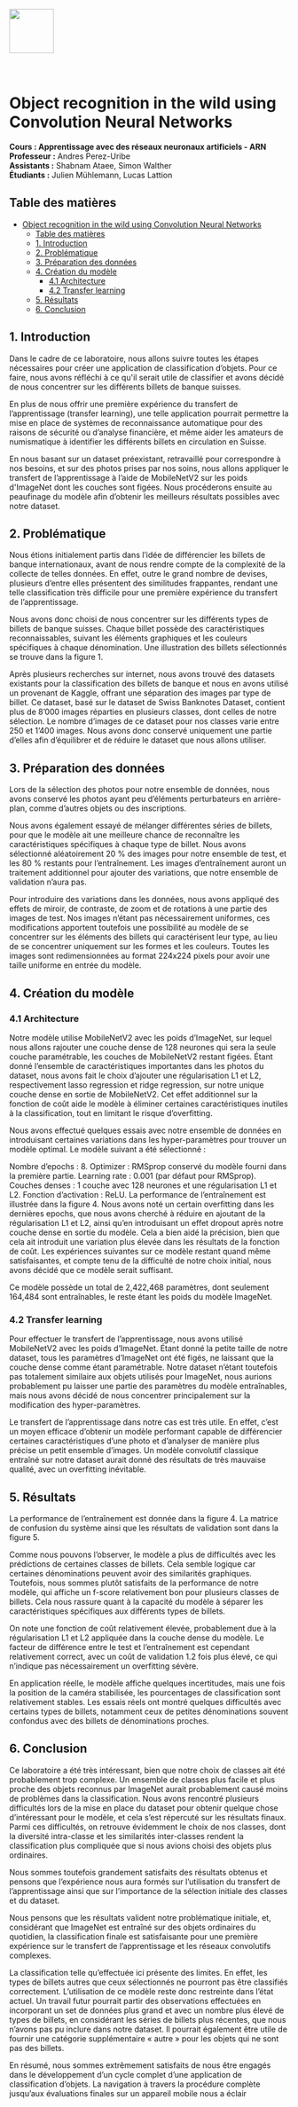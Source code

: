 <img src="https://storage.googleapis.com/visual-identity/logo/2020-slim.svg" style="height:80px;"><br><br><br>


# Object recognition in the wild using Convolution Neural Networks

**Cours : Apprentissage avec des réseaux neuronaux artificiels - ARN**<br>
**Professeur :** Andres Perez-Uribe <br>
**Assistants :** Shabnam Ataee, Simon Walther <br>
**Étudiants :** Julien Mühlemann, Lucas Lattion


## Table des matières

<!-- @import "[TOC]" {cmd="toc" depthFrom=1 depthTo=6 orderedList=false} -->

<!-- code_chunk_output -->

- [Object recognition in the wild using Convolution Neural Networks](#object-recognition-in-the-wild-using-convolution-neural-networks)
  - [Table des matières](#table-des-matières)
  - [1. Introduction](#1-introduction)
  - [2. Problématique](#2-problématique)
  - [3. Préparation des données](#3-préparation-des-données)
  - [4. Création du modèle](#4-création-du-modèle)
    - [4.1 Architecture](#41-architecture)
    - [4.2 Transfer learning](#42-transfer-learning)
  - [5. Résultats](#5-résultats)
  - [6. Conclusion](#6-conclusion)

<!-- /code_chunk_output -->

<!-- pagebreak -->

## 1. Introduction

Dans le cadre de ce laboratoire, nous allons suivre toutes les étapes nécessaires pour créer une application de classification d’objets. Pour ce faire, nous avons réfléchi à ce qu'il serait utile de classifier et avons décidé de nous concentrer sur les différents billets de banque suisses.

En plus de nous offrir une première expérience du transfert de l’apprentissage (transfer learning), une telle application pourrait permettre la mise en place de systèmes de reconnaissance automatique pour des raisons de sécurité ou d’analyse financière, et même aider les amateurs de numismatique à identifier les différents billets en circulation en Suisse.

En nous basant sur un dataset préexistant, retravaillé pour correspondre à nos besoins, et sur des photos prises par nos soins, nous allons appliquer le transfert de l’apprentissage à l’aide de MobileNetV2 sur les poids d'ImageNet dont les couches sont figées. Nous procéderons ensuite au peaufinage du modèle afin d’obtenir les meilleurs résultats possibles avec notre dataset.

## 2. Problématique
Nous étions initialement partis dans l’idée de différencier les billets de banque internationaux, avant de nous rendre compte de la complexité de la collecte de telles données. En effet, outre le grand nombre de devises, plusieurs d’entre elles présentent des similitudes frappantes, rendant une telle classification très difficile pour une première expérience du transfert de l’apprentissage.

Nous avons donc choisi de nous concentrer sur les différents types de billets de banque suisses. Chaque billet possède des caractéristiques reconnaissables, suivant les éléments graphiques et les couleurs spécifiques à chaque dénomination. Une illustration des billets sélectionnés se trouve dans la figure 1.

Après plusieurs recherches sur internet, nous avons trouvé des datasets existants pour la classification des billets de banque et nous en avons utilisé un provenant de Kaggle, offrant une séparation des images par type de billet. Ce dataset, basé sur le dataset de Swiss Banknotes Dataset, contient plus de 8’000 images réparties en plusieurs classes, dont celles de notre sélection. Le nombre d’images de ce dataset pour nos classes varie entre 250 et 1’400 images. Nous avons donc conservé uniquement une partie d’elles afin d’équilibrer et de réduire le dataset que nous allons utiliser.

## 3. Préparation des données
Lors de la sélection des photos pour notre ensemble de données, nous avons conservé les photos ayant peu d’éléments perturbateurs en arrière-plan, comme d’autres objets ou des inscriptions.

Nous avons également essayé de mélanger différentes séries de billets, pour que le modèle ait une meilleure chance de reconnaître les caractéristiques spécifiques à chaque type de billet. Nous avons sélectionné aléatoirement 20 % des images pour notre ensemble de test, et les 80 % restants pour l’entraînement. Les images d’entraînement auront un traitement additionnel pour ajouter des variations, que notre ensemble de validation n’aura pas.

Pour introduire des variations dans les données, nous avons appliqué des effets de miroir, de contraste, de zoom et de rotations à une partie des images de test. Nos images n’étant pas nécessairement uniformes, ces modifications apportent toutefois une possibilité au modèle de se concentrer sur les éléments des billets qui caractérisent leur type, au lieu de se concentrer uniquement sur les formes et les couleurs. Toutes les images sont redimensionnées au format 224x224 pixels pour avoir une taille uniforme en entrée du modèle.

## 4. Création du modèle
### 4.1 Architecture
Notre modèle utilise MobileNetV2 avec les poids d’ImageNet, sur lequel nous allons rajouter une couche dense de 128 neurones qui sera la seule couche paramétrable, les couches de MobileNetV2 restant figées. Étant donné l’ensemble de caractéristiques importantes dans les photos du dataset, nous avons fait le choix d’ajouter une régularisation L1 et L2, respectivement lasso regression et ridge regression, sur notre unique couche dense en sortie de MobileNetV2. Cet effet additionnel sur la fonction de coût aide le modèle à éliminer certaines caractéristiques inutiles à la classification, tout en limitant le risque d’overfitting.

Nous avons effectué quelques essais avec notre ensemble de données en introduisant certaines variations dans les hyper-paramètres pour trouver un modèle optimal. Le modèle suivant a été sélectionné :

Nombre d’epochs : 8.
Optimizer : RMSprop conservé du modèle fourni dans la première partie.
Learning rate : 0.001 (par défaut pour RMSprop).
Couches denses : 1 couche avec 128 neurones et une régularisation L1 et L2.
Fonction d’activation : ReLU.
La performance de l’entraînement est illustrée dans la figure 4. Nous avons noté un certain overfitting dans les dernières epochs, que nous avons cherché à réduire en ajoutant de la régularisation L1 et L2, ainsi qu’en introduisant un effet dropout après notre couche dense en sortie du modèle. Cela a bien aidé la précision, bien que cela ait introduit une variation plus élevée dans les résultats de la fonction de coût. Les expériences suivantes sur ce modèle restant quand même satisfaisantes, et compte tenu de la difficulté de notre choix initial, nous avons décidé que ce modèle serait suffisant.

Ce modèle possède un total de 2,422,468 paramètres, dont seulement 164,484 sont entraînables, le reste étant les poids du modèle ImageNet.

### 4.2 Transfer learning
Pour effectuer le transfert de l’apprentissage, nous avons utilisé MobileNetV2 avec les poids d’ImageNet. Étant donné la petite taille de notre dataset, tous les paramètres d’ImageNet ont été figés, ne laissant que la couche dense comme étant paramétrable. Notre dataset n’étant toutefois pas totalement similaire aux objets utilisés pour ImageNet, nous aurions probablement pu laisser une partie des paramètres du modèle entraînables, mais nous avons décidé de nous concentrer principalement sur la modification des hyper-paramètres.

Le transfert de l’apprentissage dans notre cas est très utile. En effet, c’est un moyen efficace d’obtenir un modèle performant capable de différencier certaines caractéristiques d’une photo et d’analyser de manière plus précise un petit ensemble d’images. Un modèle convolutif classique entraîné sur notre dataset aurait donné des résultats de très mauvaise qualité, avec un overfitting inévitable.

## 5. Résultats
La performance de l’entraînement est donnée dans la figure 4. La matrice de confusion du système ainsi que les résultats de validation sont dans la figure 5.

Comme nous pouvons l’observer, le modèle a plus de difficultés avec les prédictions de certaines classes de billets. Cela semble logique car certaines dénominations peuvent avoir des similarités graphiques. Toutefois, nous sommes plutôt satisfaits de la performance de notre modèle, qui affiche un f-score relativement bon pour plusieurs classes de billets. Cela nous rassure quant à la capacité du modèle à séparer les caractéristiques spécifiques aux différents types de billets.

On note une fonction de coût relativement élevée, probablement due à la régularisation L1 et L2 appliquée dans la couche dense du modèle. Le facteur de différence entre le test et l’entraînement est cependant relativement correct, avec un coût de validation 1.2 fois plus élevé, ce qui n’indique pas nécessairement un overfitting sévère.

En application réelle, le modèle affiche quelques incertitudes, mais une fois la position de la caméra stabilisée, les pourcentages de classification sont relativement stables. Les essais réels ont montré quelques difficultés avec certains types de billets, notamment ceux de petites dénominations souvent confondus avec des billets de dénominations proches.


## 6. Conclusion
Ce laboratoire a été très intéressant, bien que notre choix de classes ait été probablement trop complexe. Un ensemble de classes plus facile et plus proche des objets reconnus par ImageNet aurait probablement causé moins de problèmes dans la classification. Nous avons rencontré plusieurs difficultés lors de la mise en place du dataset pour obtenir quelque chose d’intéressant pour le modèle, et cela s’est répercuté sur les résultats finaux. Parmi ces difficultés, on retrouve évidemment le choix de nos classes, dont la diversité intra-classe et les similarités inter-classes rendent la classification plus compliquée que si nous avions choisi des objets plus ordinaires.

Nous sommes toutefois grandement satisfaits des résultats obtenus et pensons que l’expérience nous aura formés sur l’utilisation du transfert de l’apprentissage ainsi que sur l’importance de la sélection initiale des classes et du dataset.

Nous pensons que les résultats valident notre problématique initiale, et, considérant que ImageNet est entraîné sur des objets ordinaires du quotidien, la classification finale est satisfaisante pour une première expérience sur le transfert de l’apprentissage et les réseaux convolutifs complexes.

La classification telle qu’effectuée ici présente des limites. En effet, les types de billets autres que ceux sélectionnés ne pourront pas être classifiés correctement. L’utilisation de ce modèle reste donc restreinte dans l’état actuel. Un travail futur pourrait partir des observations effectuées en incorporant un set de données plus grand et avec un nombre plus élevé de types de billets, en considérant les séries de billets plus récentes, que nous n’avons pas pu inclure dans notre dataset. Il pourrait également être utile de fournir une catégorie supplémentaire « autre » pour les objets qui ne sont pas des billets.

En résumé, nous sommes extrêmement satisfaits de nous être engagés dans le développement d’un cycle complet d’une application de classification d’objets. La navigation à travers la procédure complète jusqu’aux évaluations finales sur un appareil mobile nous a éclair
